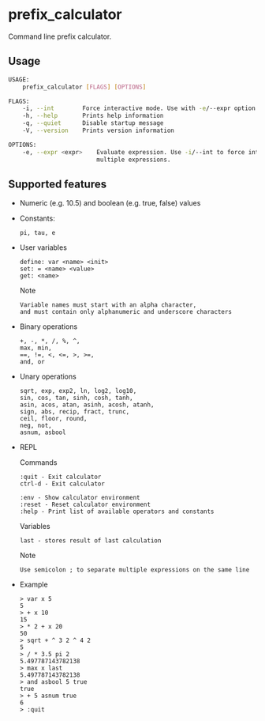 # prefix_calculator
Command line prefix calculator.

## Usage
```bash
USAGE:
    prefix_calculator [FLAGS] [OPTIONS]

FLAGS:
    -i, --int        Force interactive mode. Use with -e/--expr option to force interactive mode
    -h, --help       Prints help information
    -q, --quiet      Disable startup message
    -V, --version    Prints version information

OPTIONS:
    -e, --expr <expr>    Evaluate expression. Use -i/--int to force interactive mode. Use semicolon ; to separate
                         multiple expressions.
```

## Supported features
- Numeric (e.g. 10.5) and boolean (e.g. true, false) values
- Constants:
  ```
  pi, tau, e
  ```
- User variables
  ```
  define: var <name> <init>
  set: = <name> <value>
  get: <name>
  ```
  Note
  ```
  Variable names must start with an alpha character,
  and must contain only alphanumeric and underscore characters
  ```
- Binary operations
  ```
  +, -, *, /, %, ^,
  max, min,
  ==, !=, <, <=, >, >=,
  and, or
  ```
- Unary operations
  ```
  sqrt, exp, exp2, ln, log2, log10,
  sin, cos, tan, sinh, cosh, tanh,
  asin, acos, atan, asinh, acosh, atanh,
  sign, abs, recip, fract, trunc,
  ceil, floor, round,
  neg, not,
  asnum, asbool
  ```
- REPL

  Commands
  ```
  :quit - Exit calculator
  ctrl-d - Exit calculator

  :env - Show calculator environment
  :reset - Reset calculator environment
  :help - Print list of available operators and constants
  ```
  Variables
  ```
  last - stores result of last calculation
  ```
  Note
  ```
  Use semicolon ; to separate multiple expressions on the same line
  ```
- Example
  ```
  > var x 5
  5
  > + x 10
  15
  > * 2 + x 20
  50
  > sqrt + ^ 3 2 ^ 4 2
  5
  > / * 3.5 pi 2
  5.497787143782138
  > max x last
  5.497787143782138
  > and asbool 5 true
  true
  > + 5 asnum true
  6
  > :quit
  ```
